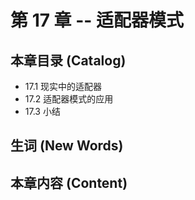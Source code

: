 # 第 17 章 -- 适配器模式

## 本章目录 (Catalog)
- 17.1 现实中的适配器
- 17.2 适配器模式的应用
- 17.3 小结


## 生词 (New Words)



## 本章内容 (Content)